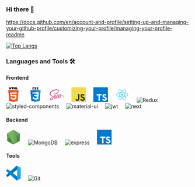 ### Hi there 👋

<!--
**ktosfajny/ktosfajny** is a ✨ _special_ ✨ repository because its `README.md` (this file) appears on your GitHub profile.

Here are some ideas to get you started:

- 🔭 I’m currently working on ...
- 🌱 I’m currently learning ...
- 👯 I’m looking to collaborate on ...
- 🤔 I’m looking for help with ...
- 💬 Ask me about ...
- 📫 How to reach me: ...
- 😄 Pronouns: ...
- ⚡ Fun fact: ...
-->


https://docs.github.com/en/account-and-profile/setting-up-and-managing-your-github-profile/customizing-your-profile/managing-your-profile-readme

[![Top Langs](https://github-readme-stats.vercel.app/api/top-langs/?username=ktosfajny)](https://github.com/ktosfajny/github-readme-stats)


### Languages and Tools 🛠️

#### Frontend

<div>
<img width="40px" alt="HTML5" src="https://raw.githubusercontent.com/github/explore/80688e429a7d4ef2fca1e82350fe8e3517d3494d/topics/html/html.png" /> &nbsp &nbsp
<img width="40px" alt="CSS3" src="https://raw.githubusercontent.com/github/explore/80688e429a7d4ef2fca1e82350fe8e3517d3494d/topics/css/css.png" /> &nbsp &nbsp
<img width="40px" alt="Sass" src="https://raw.githubusercontent.com/github/explore/80688e429a7d4ef2fca1e82350fe8e3517d3494d/topics/sass/sass.png" /> &nbsp &nbsp
<img width="40px" alt="JavaScript" src="https://raw.githubusercontent.com/github/explore/80688e429a7d4ef2fca1e82350fe8e3517d3494d/topics/javascript/javascript.png" /> &nbsp &nbsp
  <img width="40px" alt="TypeScript" src="https://raw.githubusercontent.com/github/explore/80688e429a7d4ef2fca1e82350fe8e3517d3494d/topics/typescript/typescript.png" /> &nbsp &nbsp
<img width="40px" alt="React" src="https://raw.githubusercontent.com/github/explore/80688e429a7d4ef2fca1e82350fe8e3517d3494d/topics/react/react.png" /> &nbsp &nbsp
<img width="40px" alt="Redux" src="https://cdn.iconscout.com/icon/free/png-256/redux-283024.png" /> &nbsp &nbsp
<img width="40px" alt="styled-components" src="https://miro.medium.com/max/318/1*7jRD5QhgARucFKvRHFxpOg.png" /> &nbsp &nbsp
<img width="40px" alt="material-ui" src="https://material-ui.com/static/logo.png" /> &nbsp &nbsp
<img width="40px" alt="jwt" src="https://vegibit.com/wp-content/uploads/2018/07/JSON-Web-Token-Authentication-With-Node.png" /> &nbsp &nbsp 
<img width="50px" alt="next" src="https://tkssharma.com/static/6038e35c19cde1cd7c3e89262a45a01d/1e9e2/nextjs.png" /> &nbsp &nbsp 
  
  
</div>



#### Backend

<div>
<img width="40px" alt="Node.js" src="https://raw.githubusercontent.com/github/explore/80688e429a7d4ef2fca1e82350fe8e3517d3494d/topics/nodejs/nodejs.png" /> &nbsp &nbsp
<img height="60px" alt="MongoDB" src="https://icon2.cleanpng.com/20180403/rww/kisspng-mongodb-node-js-npm-open-source-model-angularjs-leaf-5ac44d9eb3d294.1874788615228143667366.jpg" /> &nbsp &nbsp
<img width="60px" alt="express" src="https://expressjs.com/images/express-facebook-share.png" /> &nbsp &nbsp
<img width="40px" alt="TypeScript" src="https://raw.githubusercontent.com/github/explore/80688e429a7d4ef2fca1e82350fe8e3517d3494d/topics/typescript/typescript.png" /> &nbsp &nbsp
</div>


#### Tools

<div>
<img width="40px" alt="visual studio code" src="https://raw.githubusercontent.com/github/explore/80688e429a7d4ef2fca1e82350fe8e3517d3494d/topics/visual-studio-code/visual-studio-code.png"/> &nbsp &nbsp
<img width="40px" alt="Git" src="https://upload.wikimedia.org/wikipedia/commons/thumb/3/3f/Git_icon.svg/1024px-Git_icon.svg.png" /> &nbsp &nbsp
</div>

